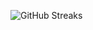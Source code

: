 ![GitHub Streaks](https://github-streaks-mqc9.onrender.com/streak/happilli/image?theme=midnight&cache_bust=1743860940&lang=ja)
